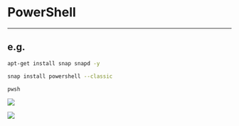 # PowerShell

---

## e.g.
````bash
apt-get install snap snapd -y

snap install powershell --classic

pwsh
````

[<img src="https://i.imgur.com/izIrmw3.png">](https://i.imgur.com/izIrmw3.png)

[<img src="https://i.imgur.com/lYcJ6q9.png">](https://i.imgur.com/lYcJ6q9.png)
